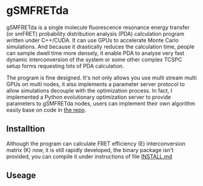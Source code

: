 # gSMFRETda

gSMFRETda is a single molecule fluorescence resonance energy transfer (or smFRET) probability distribution analysis (PDA) calculation program written under C++/CUDA. It can use GPUs to accelerate Monte Carlo simulations. And because it drastically reduces the calculation time, people can sample dwell time more densely, it enable PDA to analyse very fast dynamic interconversion of the system or some other complex TCSPC setup forms requesting lots of PDA calculation.

The program is fine designed. It's not only allows you use multi stream multi GPUs on multi nodes, it also implements a parameter server protocol to allow simulations decouple with the optimization process. In fact, I implemented a Python evolutionary optimization server to provide parameters to gSMFRETda nodes, users can implement their own algorithm easily base on code in [the repo](https://github.com/liu-kan/smFRETLikelihood/blob/gSMFRETda/serv_pdaga/opt.py).

## Installtion

Although the program can calculate FRET efficiency (E) interconversion matrix (K) now, it is still rapidly developed, the binary package isn't provided, you can compile it under instructions of file [INSTALL.md](INSTALL.md)

## Useage